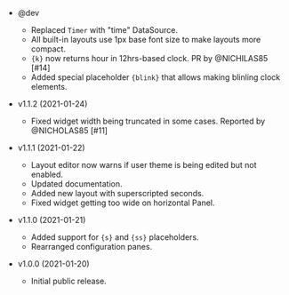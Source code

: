* @dev
  * Replaced `Timer` with "time" DataSource.
  * All built-in layouts use 1px base font size to make layouts more compact.
  * `{k}` now returns hour in 12hrs-based clock. PR by @NICHILAS85 [#14]
  * Added special placeholder `{blink}` that allows making blinling clock elements.

* v1.1.2 (2021-01-24)
  * Fixed widget width being truncated in some cases. Reported by @NICHOLAS85 [#11]

* v1.1.1 (2021-01-22)
  * Layout editor now warns if user theme is being edited but not enabled.
  * Updated documentation.
  * Added new layout with superscripted seconds.
  * Fixed widget getting too wide on horizontal Panel.

* v1.1.0 (2021-01-21)
  * Added support for `{s}` and `{ss}` placeholders.
  * Rearranged configuration panes.

* v1.0.0 (2021-01-20)
  * Initial public release.
